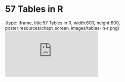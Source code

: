 # 57 Tables in R
 
{type: iframe, title:57 Tables in R, width:800, height:600, poster:resources/chapt_screen_images/tables-in-r.png}
![](https://datatrail-jhu.github.io/DataTrail_ReOrg/no_toc/tables-in-r.html)
 

 
